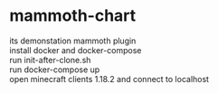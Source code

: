# mammoth-chart
its demonstation mammoth plugin  
install docker and docker-compose  
run init-after-clone.sh  
run docker-compose up  
open minecraft clients 1.18.2 and connect to localhost  
